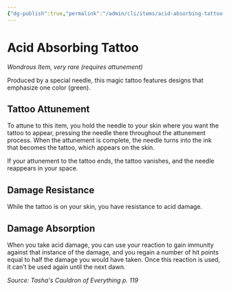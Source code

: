 ```yaml
---
{"dg-publish":true,"permalink":"/admin/cli/items/acid-absorbing-tattoo-tce/","tags":["compendium/src/5e/tce","item/attunement/required","item/rarity/very-rare","item/wondrous"],"updated":"2025-01-11T15:32:14.331+00:00"}
---
```


# Acid Absorbing Tattoo
*Wondrous Item, very rare (requires attunement)*  


Produced by a special needle, this magic tattoo features designs that emphasize one color (green).

## Tattoo Attunement

To attune to this item, you hold the needle to your skin where you want the tattoo to appear, pressing the needle there throughout the attunement process. When the attunement is complete, the needle turns into the ink that becomes the tattoo, which appears on the skin.

If your attunement to the tattoo ends, the tattoo vanishes, and the needle reappears in your space.

## Damage Resistance

While the tattoo is on your skin, you have resistance to acid damage.

## Damage Absorption

When you take acid damage, you can use your reaction to gain immunity against that instance of the damage, and you regain a number of hit points equal to half the damage you would have taken. Once this reaction is used, it can't be used again until the next dawn.

*Source: Tasha's Cauldron of Everything p. 119*
